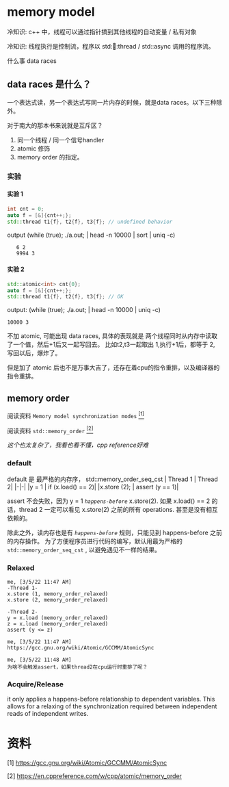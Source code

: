 # memory model 

冷知识: c++ 中，线程可以通过指针搞到其他线程的自动变量 / 私有对象

冷知识: 线程执行是控制流，程序以 std::thread::thread / std::async 调用的程序流。

什么事 data races
## data races 是什么？
一个表达式读，另一个表达式写同一片内存的时候，就是data races。以下三种除外。

对于南大的那本书来说就是互斥区？

1. 同一个线程 / 同一个信号handler
2. atomic 修饰
3. memory order 的指定。

### 实验
#### 实验 1
``` cpp
int cnt = 0;
auto f = [&]{cnt++;};
std::thread t1{f}, t2{f}, t3{f}; // undefined behavior
```
output (while (true); ./a.out; | head -n 10000 | sort | uniq -c)
```
   6 2
   9994 3
```
#### 实验 2
``` cpp
std::atomic<int> cnt{0};
auto f = [&]{cnt++;};
std::thread t1{f}, t2{f}, t3{f}; // OK
```
output: (while (true); ./a.out; | head -n 10000 | uniq -c)
```
10000 3 
```

不加 atomic, 可能出现 data races, 具体的表现就是 两个线程同时从内存中读取了一个值，然后+1后又一起写回去。 比如t2,t3一起取出 1,执行+1后，都等于 2, 写回以后，爆炸了。

但是加了 atomic 后也不是万事大吉了，还存在着cpu的指令重排，以及编译器的指令重排。

## memory order
阅读资料 `Memory model synchronization modes` [<sup>[1]</sup>](#refer-anchor)

阅读资料 `std::memory_order` [<sup>[2]</sup>](#refer-anchor)

*这个也太复杂了，我看也看不懂，cpp reference好难*

### default 
default 是 最严格的内存序， std::memory_order_seq_cst
| Thread 1 | Thread 2|
|-|-|
|y = 1 | if (x.load() == 2)|
|x.store (2); | assert (y == 1)|

assert 不会失败，因为 y = 1 *`happens-before`* x.store(2). 如果 x.load() == 2 的话，thread 2 一定可以看见 x.store(2) 之前的所有 operations. 甚至是没有相互依赖的。

除此之外，读内存也是有 *`happens-before`* 规则，只能见到 happens-before 之前的内存操作。
为了方便程序员进行代码的编写，默认用最为严格的 `std::memory_order_seq_cst` , 以避免遇见不一样的结果。

### Relaxed
```
me, [3/5/22 11:47 AM]
-Thread 1-
x.store (1, memory_order_relaxed)
x.store (2, memory_order_relaxed)

-Thread 2-
y = x.load (memory_order_relaxed)
z = x.load (memory_order_relaxed)
assert (y <= z)

me, [3/5/22 11:47 AM]
https://gcc.gnu.org/wiki/Atomic/GCCMM/AtomicSync

me, [3/5/22 11:48 AM]
为啥不会触发assert，如果thread2在cpu运行时重排了呢？
```

### Acquire/Release
it only applies a happens-before relationship to dependent variables. 
This allows for a relaxing of the synchronization required between independent reads of independent writes. 


# 资料
<div id="refer-anchor">

[1] https://gcc.gnu.org/wiki/Atomic/GCCMM/AtomicSync

[2] https://en.cppreference.com/w/cpp/atomic/memory_order
